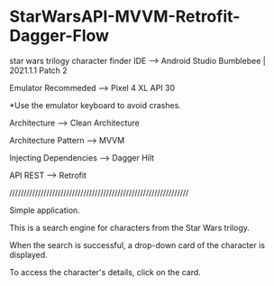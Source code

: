 # StarWarsAPI-MVVM-Retrofit-Dagger-Flow
star wars trilogy character finder
IDE --> Android Studio Bumblebee | 2021.1.1 Patch 2

Emulator Recommeded --> Pixel 4 XL API 30

*Use the emulator keyboard to avoid crashes.

Architecture --> Clean Architecture

Architecture Pattern --> MVVM

Injecting Dependencies --> Dagger Hilt

API REST --> Retrofit

///////////////////////////////////////////////////////////////

Simple application.

This is a search engine for characters from the Star Wars trilogy.

When the search is successful, a drop-down card of the character is displayed.

To access the character's details, click on the card.
